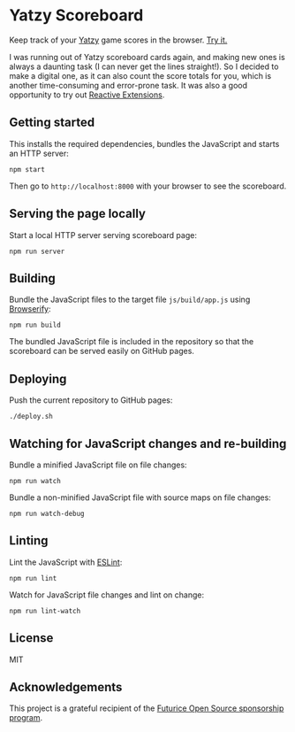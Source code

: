 # Yatzy Scoreboard

Keep track of your [Yatzy](http://en.wikipedia.org/wiki/Yatzy) game scores in the browser.
[Try it.](http://peruukki.github.io/YatzyScoreboard/)

I was running out of Yatzy scoreboard cards again, and making new ones is always a daunting task (I can never get the
lines straight!). So I decided to make a digital one, as it can also count the score totals for you, which is another
time-consuming and error-prone task. It was also a good opportunity to try out
[Reactive Extensions](https://github.com/Reactive-Extensions/RxJS).

## Getting started

This installs the required dependencies, bundles the JavaScript and starts an HTTP server:

```
npm start
```

Then go to `http://localhost:8000` with your browser to see the scoreboard.

## Serving the page locally

Start a local HTTP server serving scoreboard page:

```
npm run server
```

## Building

Bundle the JavaScript files to the target file `js/build/app.js` using [Browserify](http://browserify.org/):

```
npm run build
```

The bundled JavaScript file is included in the repository so that the scoreboard can be served easily on GitHub pages.

## Deploying

Push the current repository to GitHub pages:

```
./deploy.sh
```

## Watching for JavaScript changes and re-building

Bundle a minified JavaScript file on file changes:

```
npm run watch
```

Bundle a non-minified JavaScript file with source maps on file changes:

```
npm run watch-debug
```

## Linting

Lint the JavaScript with [ESLint](http://eslint.org/):

```
npm run lint
```

Watch for JavaScript file changes and lint on change:

```
npm run lint-watch
```

## License

MIT

## Acknowledgements

This project is a grateful recipient of the
[Futurice Open Source sponsorship program](http://futurice.com/blog/sponsoring-free-time-open-source-activities?utm_source=github&utm_medium=spice).

